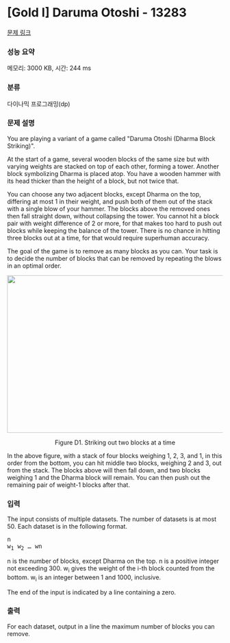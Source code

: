 # [Gold I] Daruma Otoshi - 13283 

[문제 링크](https://www.acmicpc.net/problem/13283) 

### 성능 요약

메모리: 3000 KB, 시간: 244 ms

### 분류

다이나믹 프로그래밍(dp)

### 문제 설명

<p>You are playing a variant of a game called "Daruma Otoshi (Dharma Block Striking)".</p>

<p>At the start of a game, several wooden blocks of the same size but with varying weights are stacked on top of each other, forming a tower. Another block symbolizing Dharma is placed atop. You have a wooden hammer with its head thicker than the height of a block, but not twice that.</p>

<p>You can choose any two adjacent blocks, except Dharma on the top, differing at most 1 in their weight, and push both of them out of the stack with a single blow of your hammer. The blocks above the removed ones then fall straight down, without collapsing the tower. You cannot hit a block pair with weight difference of 2 or more, for that makes too hard to push out blocks while keeping the balance of the tower. There is no chance in hitting three blocks out at a time, for that would require superhuman accuracy.</p>

<p>The goal of the game is to remove as many blocks as you can. Your task is to decide the number of blocks that can be removed by repeating the blows in an optimal order.</p>

<p style="text-align: center;"><img alt="" src="https://onlinejudgeimages.s3-ap-northeast-1.amazonaws.com/problem/13283/1.png" style="height:368px; width:1105px"></p>

<p style="text-align: center;">Figure D1. Striking out two blocks at a time</p>

<p>In the above figure, with a stack of four blocks weighing 1, 2, 3, and 1, in this order from the bottom, you can hit middle two blocks, weighing 2 and 3, out from the stack. The blocks above will then fall down, and two blocks weighing 1 and the Dharma block will remain. You can then push out the remaining pair of weight-1 blocks after that.</p>

### 입력 

 <p>The input consists of multiple datasets. The number of datasets is at most 50. Each dataset is in the following format.</p>

<pre>n 
w<sub>1</sub> w<sub>2</sub> … wn<sub> </sub></pre>

<p>n is the number of blocks, except Dharma on the top. n is a positive integer not exceeding 300. w<sub>i</sub> gives the weight of the i-th block counted from the bottom. w<sub>i</sub> is an integer between 1 and 1000, inclusive.</p>

<p>The end of the input is indicated by a line containing a zero.</p>

### 출력 

 <p>For each dataset, output in a line the maximum number of blocks you can remove.</p>

